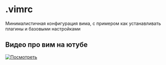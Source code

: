 # .vimrc

Минималистичная конфигурация вима, с примером как устанавливать плагины и базовыми настройками

## Видео про вим на ютубе
[![Посмотреть](https://img.youtube.com/vi/_1j3asFVcxM/0.jpg)](https://youtu.be/_1j3asFVcxM)
